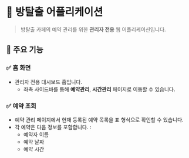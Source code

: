 # 🔐 방탈출 어플리케이션
> 방탈출 카페의 예약 관리를 위한 **관리자 전용** 웹 어플리케이션입니다.

## 🚀 주요 기능
### ✅ 홈 화면
- 관리자 전용 대시보드 홈입니다.
  - 좌측 사이드바를 통해 **예약관리**, **시간관리** 페이지로 이동할 수 있습니다.
### ✅ 예약 조회
- 예약 관리 페이지에서 현재 등록된 예약 목록을 표 형식으로 확인할 수 있습니다.
- 각 예약은 다음 정보를 포함합니다. :
  - 예약자 이름
  - 예약 날짜
  - 예약 시간
